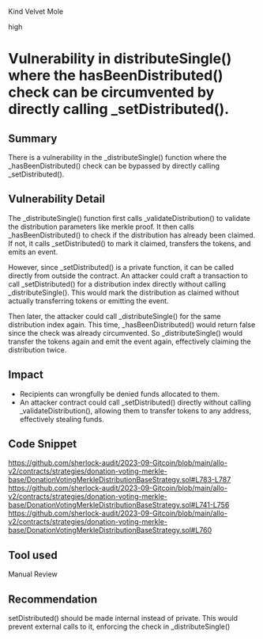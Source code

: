 Kind Velvet Mole

high

# Vulnerability in distributeSingle() where the hasBeenDistributed() check can be circumvented by directly calling _setDistributed().
## Summary
There is a vulnerability in the _distributeSingle() function where the _hasBeenDistributed() check can be bypassed by directly calling _setDistributed().
## Vulnerability Detail
The _distributeSingle() function first calls _validateDistribution() to validate the distribution parameters like merkle proof. It then calls _hasBeenDistributed() to check if the distribution has already been claimed. If not, it calls _setDistributed() to mark it claimed, transfers the tokens, and emits an event.

However, since _setDistributed() is a private function, it can be called directly from outside the contract. An attacker could craft a transaction to call _setDistributed() for a distribution index directly without calling _distributeSingle(). This would mark the distribution as claimed without actually transferring tokens or emitting the event.

Then later, the attacker could call _distributeSingle() for the same distribution index again. This time, _hasBeenDistributed() would return false since the check was already circumvented. So _distributeSingle() would transfer the tokens again and emit the event again, effectively claiming the distribution twice.
## Impact
- Recipients can wrongfully be denied funds allocated to them.
- An attacker contract could call _setDistributed() directly without calling _validateDistribution(), allowing them to transfer tokens to any address, effectively stealing funds.
## Code Snippet
https://github.com/sherlock-audit/2023-09-Gitcoin/blob/main/allo-v2/contracts/strategies/donation-voting-merkle-base/DonationVotingMerkleDistributionBaseStrategy.sol#L783-L787
https://github.com/sherlock-audit/2023-09-Gitcoin/blob/main/allo-v2/contracts/strategies/donation-voting-merkle-base/DonationVotingMerkleDistributionBaseStrategy.sol#L741-L756
https://github.com/sherlock-audit/2023-09-Gitcoin/blob/main/allo-v2/contracts/strategies/donation-voting-merkle-base/DonationVotingMerkleDistributionBaseStrategy.sol#L760
## Tool used

Manual Review

## Recommendation
setDistributed() should be made internal instead of private. This would prevent external calls to it, enforcing the check in _distributeSingle()